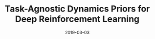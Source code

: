 ---
title: "Task-Agnostic Dynamics Priors for Deep Reinforcement Learning"
date: 2019-03-03
draft: false
post_type: publication
authors: [yilund, karthikn]
venue: ICML 2019
tags: []

code: https://github.com/yilundu/task_agnostic_dynamics_prior
link: https://arxiv.org/pdf/1905.04819.pdf
---